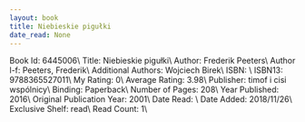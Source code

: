 ```yaml
---
layout: book
title: Niebieskie pigułki
date_read: None
---
```


Book Id: 6445006\ 
Title: Niebieskie pigułki\ 
Author: Frederik Peeters\ 
Author l-f: Peeters, Frederik\ 
Additional Authors: Wojciech Birek\ 
ISBN: \ 
ISBN13: 9788365527011\ 
My Rating: 0\ 
Average Rating: 3.98\ 
Publisher: timof i cisi wspólnicy\ 
Binding: Paperback\ 
Number of Pages: 208\ 
Year Published: 2016\ 
Original Publication Year: 2001\ 
Date Read: \ 
Date Added: 2018/11/26\ 
Exclusive Shelf: read\ 
Read Count: 1\ 

